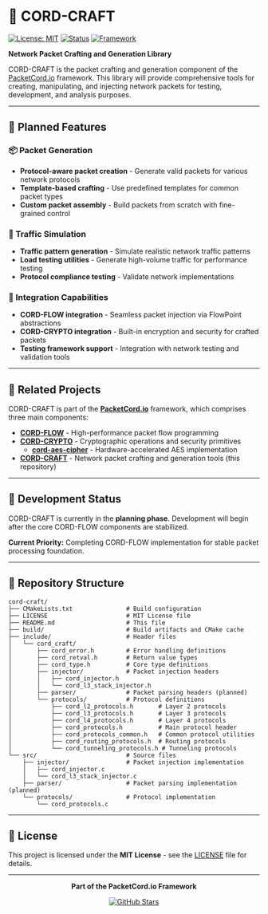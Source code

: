 # 🔨 CORD-CRAFT

[![License: MIT](https://img.shields.io/badge/License-MIT-blue.svg)](https://opensource.org/licenses/MIT)
[![Status](https://img.shields.io/badge/Status-Planned-red)](https://github.com/packetcord/cord-craft)
[![Framework](https://img.shields.io/badge/Part_of-PacketCord.io-blue)](https://github.com/packetcord/packetcord.io)

**Network Packet Crafting and Generation Library**

CORD-CRAFT is the packet crafting and generation component of the [PacketCord.io](https://github.com/packetcord/packetcord.io) framework. This library will provide comprehensive tools for creating, manipulating, and injecting network packets for testing, development, and analysis purposes.

---

## 🎯 Planned Features

### 📦 Packet Generation
- **Protocol-aware packet creation** - Generate valid packets for various network protocols
- **Template-based crafting** - Use predefined templates for common packet types
- **Custom packet assembly** - Build packets from scratch with fine-grained control

### 🔧 Traffic Simulation
- **Traffic pattern generation** - Simulate realistic network traffic patterns
- **Load testing utilities** - Generate high-volume traffic for performance testing
- **Protocol compliance testing** - Validate network implementations

### 🎪 Integration Capabilities
- **CORD-FLOW integration** - Seamless packet injection via FlowPoint abstractions
- **CORD-CRYPTO integration** - Built-in encryption and security for crafted packets
- **Testing framework support** - Integration with network testing and validation tools

---

## 🔗 Related Projects

CORD-CRAFT is part of the **[PacketCord.io](https://github.com/packetcord/packetcord.io)** framework, which comprises three main components:

- **[CORD-FLOW](https://github.com/packetcord/cord-flow)** - High-performance packet flow programming
- **[CORD-CRYPTO](https://github.com/packetcord/cord-crypto)** - Cryptographic operations and security primitives
  - **[cord-aes-cipher](https://github.com/packetcord/cord-aes-cipher)** - Hardware-accelerated AES implementation
- **[CORD-CRAFT](https://github.com/packetcord/cord-craft)** - Network packet crafting and generation tools (this repository)

---

## 🚧 Development Status

CORD-CRAFT is currently in the **planning phase**. Development will begin after the core CORD-FLOW components are stabilized.

**Current Priority:** Completing CORD-FLOW implementation for stable packet processing foundation.

---

## 📁 Repository Structure

```
cord-craft/
├── CMakeLists.txt               # Build configuration
├── LICENSE                      # MIT License file
├── README.md                    # This file
├── build/                       # Build artifacts and CMake cache
├── include/                     # Header files
│   └── cord_craft/
│       ├── cord_error.h         # Error handling definitions
│       ├── cord_retval.h        # Return value types
│       ├── cord_type.h          # Core type definitions
│       ├── injector/            # Packet injection headers
│       │   ├── cord_injector.h
│       │   └── cord_l3_stack_injector.h
│       ├── parser/              # Packet parsing headers (planned)
│       └── protocols/           # Protocol definitions
│           ├── cord_l2_protocols.h       # Layer 2 protocols
│           ├── cord_l3_protocols.h       # Layer 3 protocols
│           ├── cord_l4_protocols.h       # Layer 4 protocols
│           ├── cord_protocols.h          # Main protocol header
│           ├── cord_protocols_common.h   # Common protocol utilities
│           ├── cord_routing_protocols.h  # Routing protocols
│           └── cord_tunneling_protocols.h # Tunneling protocols
└── src/                         # Source files
    ├── injector/                # Packet injection implementation
    │   ├── cord_injector.c
    │   └── cord_l3_stack_injector.c
    ├── parser/                  # Packet parsing implementation (planned)
    └── protocols/               # Protocol implementation
        └── cord_protocols.c
```

---

## 📄 License

This project is licensed under the **MIT License** - see the [LICENSE](LICENSE) file for details.

---

<div align="center">

**Part of the PacketCord.io Framework**

[![GitHub Stars](https://img.shields.io/github/stars/packetcord/cord-craft?style=social)](https://github.com/packetcord/cord-craft)

</div>